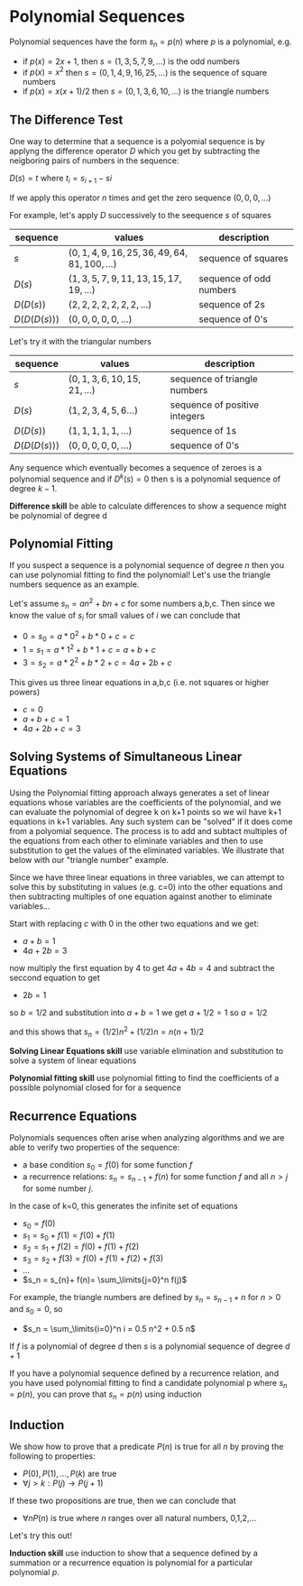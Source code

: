 # Polynomial Sequences

Polynomial sequences have the form $s_n = p(n)$ where $p$ is a polynomial,
e.g. 
* if $p(x)=2x+1$, then $s = (1,3,5,7,9,...)$ is the odd numbers
* if $p(x) = x^2$ then $s = (0,1,4,9,16,25, ...)$ is the sequence of square numbers
* if $p(x) = x(x+1)/2$ then $s=(0,1,3,6,10, \ldots)$ is the triangle numbers 

## The Difference Test
One way to determine that a sequence is a polyomial sequence is by applyng the difference operator $D$
which you get by subtracting the neigboring pairs of numbers in the sequence:

$D(s) = t$ where $t_i = s_{i+1}-s{i}$

If we apply this operator $n$ times and get the zero sequence $(0,0,0,\ldots)$

For example, let's apply $D$ successively to the seequence $s$ of squares 

| sequence | values | description |
| --- | --- | --- |
| $s$ | $(0,1,4,9,16,25,36,49,64,81,100,\ldots)$ | sequence of squares |
| $D(s)$ | $(1,3,5,7,9,11,13,15,17,19,\ldots)$ | sequence of odd numbers|
| $D(D(s))$  | $(2,2,2,2,2,2,2,\ldots)$  | sequence of 2s |
| $D(D(D(s)))$ | $(0,0,0,0,0,\ldots)$ | sequence of 0's |

Let's try it with the triangular numbers

| sequence | values | description |
| --- | --- | --- |
| $s$ | $(0,1,3,6,10,15,21,\ldots)$ | sequence of triangle numbers |
| $D(s)$ | $(1,2,3,4,5,6\ldots)$ | sequence of positive integers|
| $D(D(s))$  | $(1,1,1,1,1,\ldots)$  | sequence of 1s |
| $D(D(D(s)))$ | $(0,0,0,0,0,\ldots)$ | sequence of 0's |

Any sequence which eventually becomes a sequence of zeroes is a polynomial sequence
and if $D^k(s) = 0$ then s is a polynomial sequence of degree $k-1$.

**Difference skill** be able to calculate differences to show a sequence might be polynomial of degree d

## Polynomial Fitting
If you suspect a sequence is a polynomial sequence of degree $n$ then you can use polynomial fitting
to find the polynomial! Let's use the triangle numbers sequence as an example.

Let's assume $s_n = a n^2 + b n + c$ for some numbers a,b,c. Then since we know the value of $s_i$ for small values of $i$ we can conclude that
* $0 = s_0 = a * 0^2 + b * 0 + c = c$
* $1 = s_1 = a * 1^2 + b * 1 + c = a+b+c$
* $3 = s_2 = a * 2^2 + b * 2 + c = 4a +2b + c$

This gives us three linear equations in a,b,c (i.e. not squares or higher powers)
* $c=0$
* $a+b+c = 1$
* $4a + 2b + c = 3$

## Solving Systems of Simultaneous Linear Equations
Using the Polynomial fitting approach always generates a set of linear equations whose variables
are the coefficients of the polynomial, and we can evaluate the polynomial of degree k on k+1 points
so we wil have k+1 equations in k+1 variables. Any such system can be "solved" if it does come from a 
polyomial sequence. The process is to add and subtact multiples of the equations from each other to
eliminate variables and then to use substitution to get the values of the eliminated variables. We illustrate
that below with our "triangle number" example.

Since we have three linear equations in three variables, we can attempt to solve this by substituting in 
values (e.g. c=0) into the other equations and then subtracting multiples of one equation against another to
eliminate variables...

Start with replacing $c$ with 0 in the other two equations and we get:
* $a+b=1$
* $4a+2b=3$

now multiply the first equation by 4 to get $4a+4b=4$ and subtract the seccond equation to get
* $2b = 1$

so $b=1/2$  and substitution into $a+b=1$ we get $a+1/2 = 1$ so $a=1/2$


and this shows that $s_n = (1/2)n^2 + (1/2)n = n(n+1)/2$

**Solving Linear Equations skill** use variable elimination and substitution to solve a system of linear equations

**Polynomial fitting skill** use polynomial fitting to find the coefficients of a possible polynomial closed for for a sequence

## Recurrence Equations
Polynomials sequences often arise when analyzing algorithms and we are able to verify two properties of the sequence:
* a base condition $s_0=f(0)$ for some function $f$
* a recurrence relations: $s_n = s_{n-1}+ f(n)$ for some function $f$ and all $n>j$ for some number $j$.

In the case of k=0, this generates the infinite set of equations
* $s_0 = f(0)$
* $s_1 = s_0 + f(1) = f(0) + f(1)$
* $s_2 = s_1 + f(2) = f(0) + f(1)+ f(2)$
* $s_3 = s_2 + f(3) = f(0) + f(1)+ f(2) + f(3)$
* $\ldots$
* $s_n = s_{n}+ f(n)=  \sum_\limits{j=0}^n f(j)$

For example, the triangle numbers are defined by $s_n = s_{n-1} + n$ for $n>0$ and $s_0=0$, so
* $s_n = \sum_\limits{i=0}^n i = 0.5 n^2 + 0.5 n$

If $f$ is a polynomial of degree $d$ then $s$ is a polynomial sequence of degree $d+1$

If you have a polynomial sequence defined by a recurrence relation, and you have used polynomial fitting 
to find a candidate polynomial p where $s_n=p(n)$, you can prove that $s_n=p(n)$ using induction

## Induction
We show how to prove that a predicate $P(n)$ is true for all $n$ by proving the following to properties:
* $P(0), P(1), \ldots, P(k)$ are true
* $\forall j>k: P(j) \rightarrow P(j+1)$

If these two propositions are true, then we can conclude that
* $\forall n P(n)$ is true where $n$ ranges over all natural numbers, 0,1,2,...

Let's try this out!


**Induction skill** use induction to show that a sequence defined by a summation or a recurrence equation is polynomial for a particular polynomial $p$.



